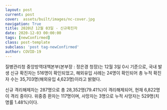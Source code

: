 ```yaml
---
layout: post
current: post
cover:  assets/built/images/nc-cover.jpg
navigation: True
title: 2020년 12월 03일 - 신규확진자
date: 2020-12-03 00:00:00
tags: [newConfirmed]
class: post-template
subclass: 'post tag-newConfirmed'
author: COVID-19
---
```


질병관리청 중앙방역대책본부(본부장 : 정은경 청장)는 12월 3일 0시 기준으로, 
국내 발생 신규 확진자는 516명이 확인되었고, 
해외유입 사례는 24명이 확인되어 총 누적 확진자 수는 35,703명(해외유입 4,623명)이라고 밝혔다.

신규 격리해제자는 287명으로 총 28,352명(79.41%)이 격리해제되어, 현재 6,822명이 격리 중이다. 
위중증 환자는 117명이며, 사망자는 3명으로 누적 사망자는 529명(치명률 1.48%)이다.